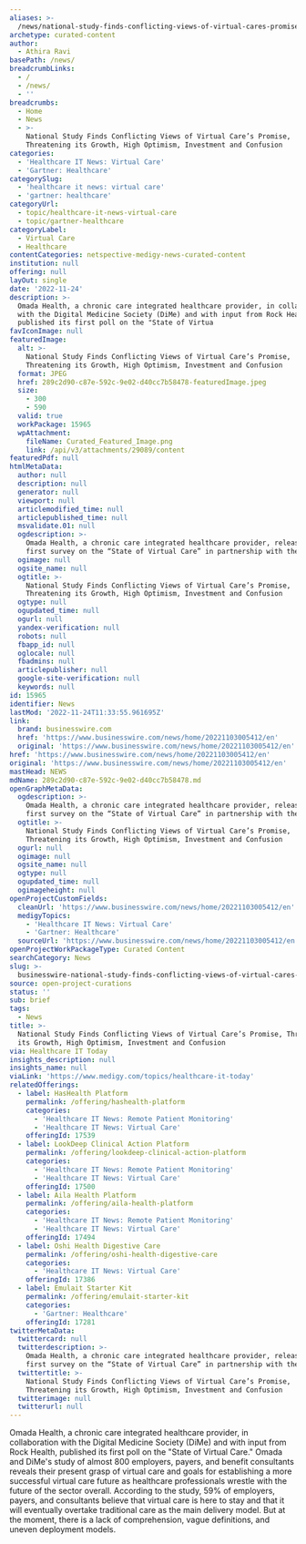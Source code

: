 ```yaml
---
aliases: >-
  /news/national-study-finds-conflicting-views-of-virtual-cares-promise-threatening-its-growth-high-optimism-investment-and-confusion
archetype: curated-content
author:
  - Athira Ravi
basePath: /news/
breadcrumbLinks:
  - /
  - /news/
  - ''
breadcrumbs:
  - Home
  - News
  - >-
    National Study Finds Conflicting Views of Virtual Care’s Promise,
    Threatening its Growth, High Optimism, Investment and Confusion
categories:
  - 'Healthcare IT News: Virtual Care'
  - 'Gartner: Healthcare'
categorySlug:
  - 'healthcare it news: virtual care'
  - 'gartner: healthcare'
categoryUrl:
  - topic/healthcare-it-news-virtual-care
  - topic/gartner-healthcare
categoryLabel:
  - Virtual Care
  - Healthcare
contentCategories: netspective-medigy-news-curated-content
institution: null
offering: null
layOut: single
date: '2022-11-24'
description: >-
  Omada Health, a chronic care integrated healthcare provider, in collaboration
  with the Digital Medicine Society (DiMe) and with input from Rock Health,
  published its first poll on the "State of Virtua
favIconImage: null
featuredImage:
  alt: >-
    National Study Finds Conflicting Views of Virtual Care’s Promise,
    Threatening its Growth, High Optimism, Investment and Confusion
  format: JPEG
  href: 289c2d90-c87e-592c-9e02-d40cc7b58478-featuredImage.jpeg
  size:
    - 300
    - 590
  valid: true
  workPackage: 15965
  wpAttachment:
    fileName: Curated_Featured_Image.png
    link: /api/v3/attachments/29089/content
featuredPdf: null
htmlMetaData:
  author: null
  description: null
  generator: null
  viewport: null
  articlemodified_time: null
  articlepublished_time: null
  msvalidate.01: null
  ogdescription: >-
    Omada Health, a chronic care integrated healthcare provider, released its
    first survey on the “State of Virtual Care” in partnership with the Digital 
  ogimage: null
  ogsite_name: null
  ogtitle: >-
    National Study Finds Conflicting Views of Virtual Care’s Promise,
    Threatening its Growth, High Optimism, Investment and Confusion
  ogtype: null
  ogupdated_time: null
  ogurl: null
  yandex-verification: null
  robots: null
  fbapp_id: null
  oglocale: null
  fbadmins: null
  articlepublisher: null
  google-site-verification: null
  keywords: null
id: 15965
identifier: News
lastMod: '2022-11-24T11:33:55.961695Z'
link:
  brand: businesswire.com
  href: 'https://www.businesswire.com/news/home/20221103005412/en'
  original: 'https://www.businesswire.com/news/home/20221103005412/en'
href: 'https://www.businesswire.com/news/home/20221103005412/en'
original: 'https://www.businesswire.com/news/home/20221103005412/en'
mastHead: NEWS
mdName: 289c2d90-c87e-592c-9e02-d40cc7b58478.md
openGraphMetaData:
  ogdescription: >-
    Omada Health, a chronic care integrated healthcare provider, released its
    first survey on the “State of Virtual Care” in partnership with the Digital 
  ogtitle: >-
    National Study Finds Conflicting Views of Virtual Care’s Promise,
    Threatening its Growth, High Optimism, Investment and Confusion
  ogurl: null
  ogimage: null
  ogsite_name: null
  ogtype: null
  ogupdated_time: null
  ogimageheight: null
openProjectCustomFields:
  cleanUrl: 'https://www.businesswire.com/news/home/20221103005412/en'
  medigyTopics:
    - 'Healthcare IT News: Virtual Care'
    - 'Gartner: Healthcare'
  sourceUrl: 'https://www.businesswire.com/news/home/20221103005412/en'
openProjectWorkPackageType: Curated Content
searchCategory: News
slug: >-
  businesswire-national-study-finds-conflicting-views-of-virtual-cares-promise-threatening-its-growth-high-optimism-investment-and-confusion
source: open-project-curations
status: ''
sub: brief
tags:
  - News
title: >-
  National Study Finds Conflicting Views of Virtual Care’s Promise, Threatening
  its Growth, High Optimism, Investment and Confusion
via: Healthcare IT Today
insights_description: null
insights_name: null
viaLink: 'https://www.medigy.com/topics/healthcare-it-today'
relatedOfferings:
  - label: HasHealth Platform
    permalink: /offering/hashealth-platform
    categories:
      - 'Healthcare IT News: Remote Patient Monitoring'
      - 'Healthcare IT News: Virtual Care'
    offeringId: 17539
  - label: LookDeep Clinical Action Platform
    permalink: /offering/lookdeep-clinical-action-platform
    categories:
      - 'Healthcare IT News: Remote Patient Monitoring'
      - 'Healthcare IT News: Virtual Care'
    offeringId: 17500
  - label: Aila Health Platform
    permalink: /offering/aila-health-platform
    categories:
      - 'Healthcare IT News: Remote Patient Monitoring'
      - 'Healthcare IT News: Virtual Care'
    offeringId: 17494
  - label: Oshi Health Digestive Care
    permalink: /offering/oshi-health-digestive-care
    categories:
      - 'Healthcare IT News: Virtual Care'
    offeringId: 17386
  - label: Emulait Starter Kit
    permalink: /offering/emulait-starter-kit
    categories:
      - 'Gartner: Healthcare'
    offeringId: 17281
twitterMetaData:
  twittercard: null
  twitterdescription: >-
    Omada Health, a chronic care integrated healthcare provider, released its
    first survey on the “State of Virtual Care” in partnership with the Digital 
  twittertitle: >-
    National Study Finds Conflicting Views of Virtual Care’s Promise,
    Threatening its Growth, High Optimism, Investment and Confusion
  twitterimage: null
  twitterurl: null
---
```

<p>Omada Health, a chronic care integrated healthcare provider, in collaboration with the Digital Medicine Society (DiMe) and with input from Rock Health, published its first poll on the "State of Virtual Care." Omada and DiMe's study of almost 800 employers, payers, and benefit consultants reveals their present grasp of virtual care and goals for establishing a more successful virtual care future as healthcare professionals wrestle with the future of the sector overall. According to the study, 59% of employers, payers, and consultants believe that virtual care is here to stay and that it will eventually overtake traditional care as the main delivery model. But at the moment, there is a lack of comprehension, vague definitions, and uneven deployment models.</p>